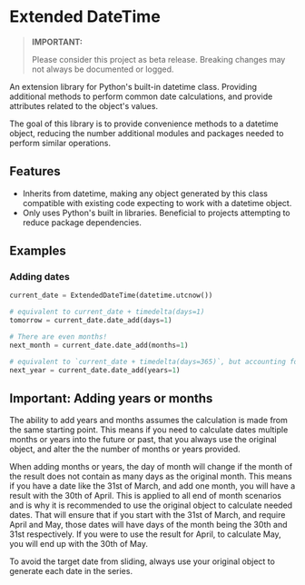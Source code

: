 # Extended DateTime

> **IMPORTANT:**
>
> Please consider this project as beta release. Breaking changes may not always be documented or logged.

An extension library for Python's built-in datetime class. Providing additional methods to perform common date calculations, and provide attributes related to the object's values.

The goal of this library is to provide convenience methods to a datetime object, reducing the number additional modules and packages needed to perform similar operations.

## Features
* Inherits from datetime, making any object generated by this class compatible with existing code expecting to work with a datetime object.
* Only uses Python's built in libraries. Beneficial to projects attempting to reduce package dependencies.

## Examples
### Adding dates
```python
current_date = ExtendedDateTime(datetime.utcnow())

# equivalent to current_date + timedelta(days=1)
tomorrow = current_date.date_add(days=1) 

# There are even months!
next_month = current_date.date_add(months=1)

# equivalent to `current_date + timedelta(days=365)`, but accounting for leap years
next_year = current_date.date_add(years=1)
```

## Important: Adding years or months
The ability to add years and months assumes the calculation is made from the same starting point. This means if you need to calculate dates multiple months or years into the future or past, that you always use the original object, and alter the the number of months or years provided.

When adding months or years, the day of month will change if the month of the result does not contain as many days as the original month. This means if you have a date like the 31st of March, and add one month, you will have a result with the 30th of April. This is applied to all end of month scenarios and is why it is recommended to use the original object to calculate needed dates. That will ensure that if you start with the 31st of March, and require April and May, those dates will have days of the month being the 30th and 31st respectively. If you were to use the result for April, to calculate May, you will end up with the 30th of May.

To avoid the target date from sliding, always use your original object to generate each date in the series.
